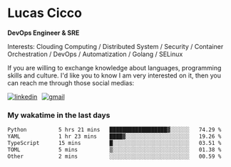 # Lucas Cicco

**DevOps Engineer & SRE**

Interests: Clouding Computing / Distributed System / Security / Container Orchestration / DevOps / Automatization / Golang / SELinux

If you are willing to exchange knowledge about languages, programming skills and culture. I'd like you to know I am very interested on it, then you can reach me through those social medias:

<div style="display: flex; align-items: center; gap: 10px;">
  <a href="https://www.linkedin.com/in/lucas-vitor-de-cicco" target="_blank">
    <img
      src="https://img.shields.io/badge/-LinkedIn-%230077B5?style=for-the-badge&logo=linkedin&logoColor=white"
      alt="linkedin"
      target="_blank" 
    />
  </a>
  <a href="mailto:lucasvitorx1@gmail.com">
      <img
        src="https://img.shields.io/badge/-Gmail-%23333?style=for-the-badge&logo=gmail&logoColor=white"
        alt="gmail"
        target="_blank"
      />
  </a>
</div>

### My wakatime in the last days

<!--START_SECTION:waka-->

```txt
Python          5 hrs 21 mins   ██████████████████▓░░░░░░   74.29 %
YAML            1 hr 23 mins    ████▓░░░░░░░░░░░░░░░░░░░░   19.26 %
TypeScript      15 mins         █░░░░░░░░░░░░░░░░░░░░░░░░   03.51 %
TOML            5 mins          ▒░░░░░░░░░░░░░░░░░░░░░░░░   01.38 %
Other           2 mins          ░░░░░░░░░░░░░░░░░░░░░░░░░   00.59 %
```

<!--END_SECTION:waka-->
